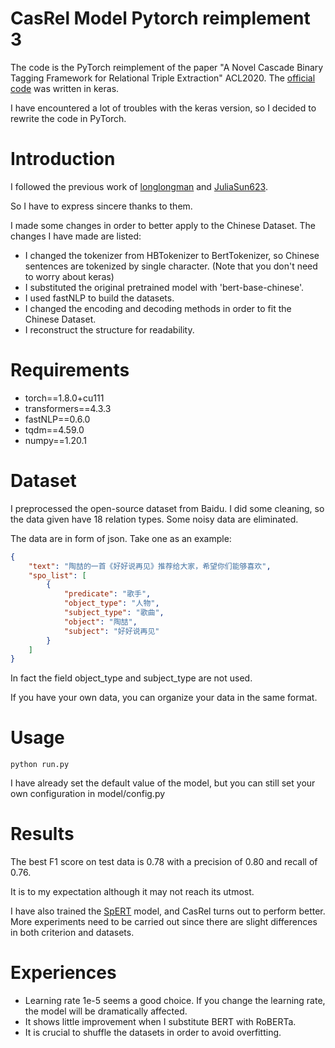 # CasRel Model Pytorch reimplement 3
The code is the PyTorch reimplement of the paper "A Novel Cascade Binary Tagging Framework for Relational Triple Extraction" ACL2020. 
The [official code](https://github.com/weizhepei/CasRel) was written in keras. 

I have encountered a lot of troubles with the keras version, so I decided to rewrite the code in PyTorch.
# Introduction
I followed the previous work of [longlongman](https://github.com/longlongman/CasRel-pytorch-reimplement) 
and [JuliaSun623](https://github.com/JuliaSun623/CasRel_fastNLP).

So I have to express sincere thanks to them.

I made some changes in order to better apply to the Chinese Dataset.
The changes I have made are listed:
- I changed the tokenizer from HBTokenizer to BertTokenizer, so Chinese sentences are tokenized by single character.
  (Note that you don't need to worry about keras)
- I substituted the original pretrained model with 'bert-base-chinese'.
- I used fastNLP to build the datasets.
- I changed the encoding and decoding methods in order to fit the Chinese Dataset.
- I reconstruct the structure for readability.
# Requirements
- torch==1.8.0+cu111
- transformers==4.3.3
- fastNLP==0.6.0
- tqdm==4.59.0
- numpy==1.20.1
# Dataset
I preprocessed the open-source dataset from Baidu. I did some cleaning, so the data given have 18 relation types. 
Some noisy data are eliminated.

The data are in form of json. Take one as an example:
```json
{
    "text": "陶喆的一首《好好说再见》推荐给大家，希望你们能够喜欢",
    "spo_list": [
        {
            "predicate": "歌手",
            "object_type": "人物",
            "subject_type": "歌曲",
            "object": "陶喆",
            "subject": "好好说再见"
        }
    ]
}
```
In fact the field object_type and subject_type are not used.

If you have your own data, you can organize your data in the same format.
# Usage
```
python run.py
```
I have already set the default value of the model, but you can still set your own configuration in model/config.py
# Results
The best F1 score on test data is 0.78 with a precision of 0.80 and recall of 0.76.

It is to my expectation although it may not reach its utmost.

I have also trained the [SpERT](https://github.com/lavis-nlp/spert) model, 
and CasRel turns out to perform better. 
More experiments need to be carried out since there are slight differences in both criterion and datasets.

# Experiences
- Learning rate 1e-5 seems a good choice. If you change the learning rate, the model will be dramatically affected.
- It shows little improvement when I substitute BERT with RoBERTa.
- It is crucial to shuffle the datasets in order to avoid overfitting. 



